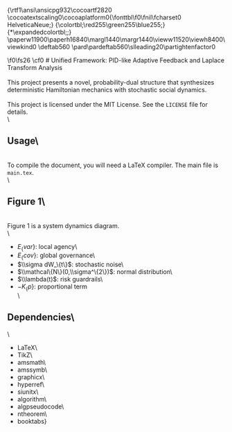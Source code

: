 {\rtf1\ansi\ansicpg932\cocoartf2820
\cocoatextscaling0\cocoaplatform0{\fonttbl\f0\fnil\fcharset0 HelveticaNeue;}
{\colortbl;\red255\green255\blue255;}
{\*\expandedcolortbl;;}
\paperw11900\paperh16840\margl1440\margr1440\vieww11520\viewh8400\viewkind0
\deftab560
\pard\pardeftab560\slleading20\partightenfactor0

\f0\fs26 \cf0 # Unified Framework: PID-like Adaptive Feedback and Laplace Transform Analysis\
\
This project presents a novel, probability-dual structure that synthesizes deterministic Hamiltonian mechanics with stochastic social dynamics.\
\
This project is licensed under the MIT License. See the `LICENSE` file for details.\
\
## Usage\
\
To compile the document, you will need a LaTeX compiler. The main file is `main.tex`.\
\
## Figure 1\
\
Figure 1 is a system dynamics diagram.\
\
* $E_\{var\}$: local agency\
* $E_\{cov\}$: global governance\
* $\\sigma dW_\{t\}$: stochastic noise\
* $\\mathcal\{N\}(0,\\sigma^\{2\})$: normal distribution\
* $\\lambda(t)$: risk guardrails\
* $-K_\{p\}$: proportional term\
\
## Dependencies\
\
* LaTeX\
* TikZ\
* amsmath\
* amssymb\
* graphicx\
* hyperref\
* siunitx\
* algorithm\
* algpseudocode\
* ntheorem\
* booktabs}